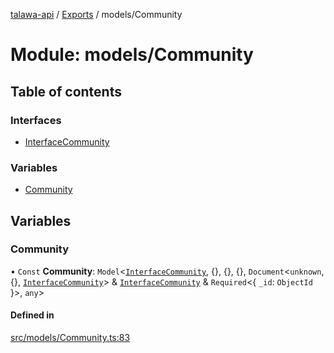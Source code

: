 [talawa-api](../README.md) / [Exports](../modules.md) / models/Community

# Module: models/Community

## Table of contents

### Interfaces

- [InterfaceCommunity](../interfaces/models_Community.InterfaceCommunity.md)

### Variables

- [Community](models_Community.md#community)

## Variables

### Community

• `Const` **Community**: `Model`\<[`InterfaceCommunity`](../interfaces/models_Community.InterfaceCommunity.md), \{\}, \{\}, \{\}, `Document`\<`unknown`, \{\}, [`InterfaceCommunity`](../interfaces/models_Community.InterfaceCommunity.md)\> & [`InterfaceCommunity`](../interfaces/models_Community.InterfaceCommunity.md) & `Required`\<\{ `_id`: `ObjectId`  \}\>, `any`\>

#### Defined in

[src/models/Community.ts:83](https://github.com/PalisadoesFoundation/talawa-api/blob/4c7d3ea/src/models/Community.ts#L83)
